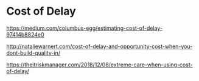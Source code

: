 # Cost of Delay

https://medium.com/columbus-egg/estimating-cost-of-delay-97414b8824e0

http://nataliewarnert.com/cost-of-delay-and-opportunity-cost-when-you-dont-build-quality-in/

https://theitriskmanager.com/2018/12/08/extreme-care-when-using-cost-of-delay/